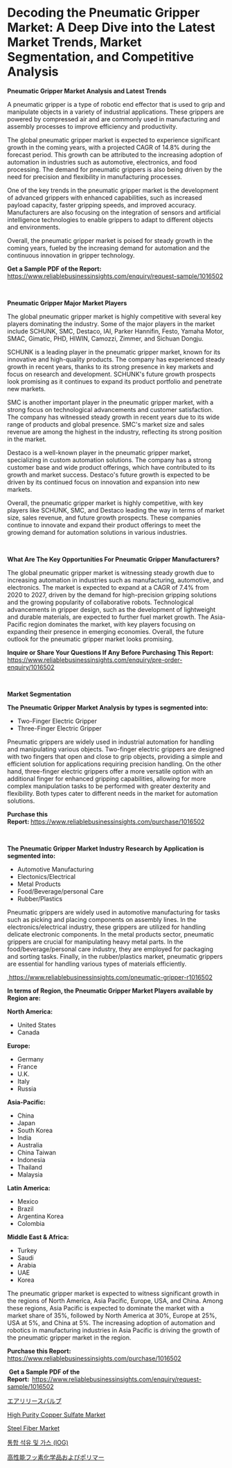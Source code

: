 <p><h1>Decoding the Pneumatic Gripper Market: A Deep Dive into the Latest Market Trends, Market Segmentation, and Competitive Analysis</h1></p><p><strong>Pneumatic Gripper Market Analysis and Latest Trends</strong></p>
<p><p>A pneumatic gripper is a type of robotic end effector that is used to grip and manipulate objects in a variety of industrial applications. These grippers are powered by compressed air and are commonly used in manufacturing and assembly processes to improve efficiency and productivity.</p><p>The global pneumatic gripper market is expected to experience significant growth in the coming years, with a projected CAGR of 14.8% during the forecast period. This growth can be attributed to the increasing adoption of automation in industries such as automotive, electronics, and food processing. The demand for pneumatic grippers is also being driven by the need for precision and flexibility in manufacturing processes.</p><p>One of the key trends in the pneumatic gripper market is the development of advanced grippers with enhanced capabilities, such as increased payload capacity, faster gripping speeds, and improved accuracy. Manufacturers are also focusing on the integration of sensors and artificial intelligence technologies to enable grippers to adapt to different objects and environments.</p><p>Overall, the pneumatic gripper market is poised for steady growth in the coming years, fueled by the increasing demand for automation and the continuous innovation in gripper technology.</p></p>
<p><strong>Get a Sample PDF of the Report:&nbsp;</strong> <a href="https://www.reliablebusinessinsights.com/enquiry/request-sample/1016502">https://www.reliablebusinessinsights.com/enquiry/request-sample/1016502</a></p>
<p>&nbsp;</p>
<p><strong>Pneumatic Gripper Major Market Players</strong></p>
<p><p>The global pneumatic gripper market is highly competitive with several key players dominating the industry. Some of the major players in the market include SCHUNK, SMC, Destaco, IAI, Parker Hannifin, Festo, Yamaha Motor, SMAC, Gimatic, PHD, HIWIN, Camozzi, Zimmer, and Sichuan Dongju.</p><p>SCHUNK is a leading player in the pneumatic gripper market, known for its innovative and high-quality products. The company has experienced steady growth in recent years, thanks to its strong presence in key markets and focus on research and development. SCHUNK's future growth prospects look promising as it continues to expand its product portfolio and penetrate new markets.</p><p>SMC is another important player in the pneumatic gripper market, with a strong focus on technological advancements and customer satisfaction. The company has witnessed steady growth in recent years due to its wide range of products and global presence. SMC's market size and sales revenue are among the highest in the industry, reflecting its strong position in the market.</p><p>Destaco is a well-known player in the pneumatic gripper market, specializing in custom automation solutions. The company has a strong customer base and wide product offerings, which have contributed to its growth and market success. Destaco's future growth is expected to be driven by its continued focus on innovation and expansion into new markets.</p><p>Overall, the pneumatic gripper market is highly competitive, with key players like SCHUNK, SMC, and Destaco leading the way in terms of market size, sales revenue, and future growth prospects. These companies continue to innovate and expand their product offerings to meet the growing demand for automation solutions in various industries.</p></p>
<p>&nbsp;</p>
<p><strong>What Are The Key Opportunities For Pneumatic Gripper Manufacturers?</strong></p>
<p><p>The global pneumatic gripper market is witnessing steady growth due to increasing automation in industries such as manufacturing, automotive, and electronics. The market is expected to expand at a CAGR of 7.4% from 2020 to 2027, driven by the demand for high-precision gripping solutions and the growing popularity of collaborative robots. Technological advancements in gripper design, such as the development of lightweight and durable materials, are expected to further fuel market growth. The Asia-Pacific region dominates the market, with key players focusing on expanding their presence in emerging economies. Overall, the future outlook for the pneumatic gripper market looks promising.</p></p>
<p><strong>Inquire or Share Your Questions If Any Before Purchasing This Report:</strong> <a href="https://www.reliablebusinessinsights.com/enquiry/pre-order-enquiry/1016502">https://www.reliablebusinessinsights.com/enquiry/pre-order-enquiry/1016502</a></p>
<p>&nbsp;</p>
<p><strong>Market Segmentation</strong></p>
<p><strong>The Pneumatic Gripper Market Analysis by types is segmented into:</strong></p>
<p><ul><li>Two-Finger Electric Gripper</li><li>Three-Finger Electric Gripper</li></ul></p>
<p><p>Pneumatic grippers are widely used in industrial automation for handling and manipulating various objects. Two-finger electric grippers are designed with two fingers that open and close to grip objects, providing a simple and efficient solution for applications requiring precision handling. On the other hand, three-finger electric grippers offer a more versatile option with an additional finger for enhanced gripping capabilities, allowing for more complex manipulation tasks to be performed with greater dexterity and flexibility. Both types cater to different needs in the market for automation solutions.</p></p>
<p><strong>Purchase this Report:&nbsp;</strong><a href="https://www.reliablebusinessinsights.com/purchase/1016502">https://www.reliablebusinessinsights.com/purchase/1016502</a></p>
<p>&nbsp;</p>
<p><strong>The Pneumatic Gripper Market Industry Research by Application is segmented into:</strong></p>
<p><ul><li>Automotive Manufacturing</li><li>Electonics/Electrical</li><li>Metal Products</li><li>Food/Beverage/personal Care</li><li>Rubber/Plastics</li></ul></p>
<p><p>Pneumatic grippers are widely used in automotive manufacturing for tasks such as picking and placing components on assembly lines. In the electronics/electrical industry, these grippers are utilized for handling delicate electronic components. In the metal products sector, pneumatic grippers are crucial for manipulating heavy metal parts. In the food/beverage/personal care industry, they are employed for packaging and sorting tasks. Finally, in the rubber/plastics market, pneumatic grippers are essential for handling various types of materials efficiently.</p></p>
<p><a href="https://www.reliablebusinessinsights.com/pneumatic-gripper-r1016502">&nbsp;https://www.reliablebusinessinsights.com/pneumatic-gripper-r1016502</a></p>
<p><strong>In terms of Region, the Pneumatic Gripper Market Players available by Region are:</strong></p>
<p>
    <p> <strong> North America: </strong>
        <ul>
            <li>United States</li>
            <li>Canada</li>
        </ul>
        </p> 
    <p> <strong> Europe: </strong>
        <ul>
            <li>Germany</li>
            <li>France</li>
            <li>U.K.</li>
            <li>Italy</li>
            <li>Russia</li>
        </ul>
        </p> 
    <p> <strong> Asia-Pacific: </strong>
        <ul>
            <li>China</li>
            <li>Japan</li>
            <li>South Korea</li>
            <li>India</li>
            <li>Australia</li>
            <li>China Taiwan</li>
            <li>Indonesia</li>
            <li>Thailand</li>
            <li>Malaysia</li>
        </ul>
        </p> 
    <p> <strong> Latin America: </strong>
        <ul>
            <li>Mexico</li>
            <li>Brazil</li>
            <li>Argentina Korea</li>
            <li>Colombia</li>
        </ul>
        </p> 
    <p> <strong> Middle East & Africa: </strong>
        <ul>
            <li>Turkey</li>
            <li>Saudi</li>
            <li>Arabia</li>
            <li>UAE</li>
            <li>Korea</li>
        </ul>
    </p>
    </p>
<p><p>The pneumatic gripper market is expected to witness significant growth in the regions of North America, Asia Pacific, Europe, USA, and China. Among these regions, Asia Pacific is expected to dominate the market with a market share of 35%, followed by North America at 30%, Europe at 25%, USA at 5%, and China at 5%. The increasing adoption of automation and robotics in manufacturing industries in Asia Pacific is driving the growth of the pneumatic gripper market in the region.</p></p>
<p><strong>Purchase this Report: </strong><a href="https://www.reliablebusinessinsights.com/purchase/1016502">https://www.reliablebusinessinsights.com/purchase/1016502</a></p>
<p>&nbsp;<strong>Get a Sample PDF of the Report:&nbsp;&nbsp;</strong><a href="https://www.reliablebusinessinsights.com/enquiry/request-sample/1016502">https://www.reliablebusinessinsights.com/enquiry/request-sample/1016502</a></p>
<p><strong></strong></p>
<p><p><a href="https://medium.com/@anabelavenport7854/%E3%82%A8%E3%82%A2%E3%83%AA%E3%83%AA%E3%83%BC%E3%82%B9%E3%83%90%E3%83%AB%E3%83%96%E5%B8%82%E5%A0%B4-%E5%B8%82%E5%A0%B4cagr-%E5%B8%82%E5%A0%B4%E3%83%88%E3%83%AC%E3%83%B3%E3%83%89-%E6%88%90%E9%95%B7%E6%88%A6%E7%95%A5%E3%81%AB%E9%96%A2%E3%81%99%E3%82%8B%E6%83%85%E5%A0%B1-63d8684147cb">エアリリースバルブ</a></p><p><a href="https://github.com/NikolasKirlin2023/Market-Research-Report-List-1/blob/main/high-purity-copper-sulfate-market.md">High Purity Copper Sulfate Market</a></p><p><a href="https://github.com/LeilaniWyman2021/Market-Research-Report-List-1/blob/main/steel-fiber-market.md">Steel Fiber Market</a></p><p><a href="https://github.com/rustymarie2024/Market-Research-Report-List-1/blob/main/996855380285.md">통합 석유 및 가스 (IOG)</a></p><p><a href="https://github.com/FredaJerde/Market-Research-Report-List-1/blob/main/564399587225.md">高性能フッ素化学品およびポリマー</a></p></p>